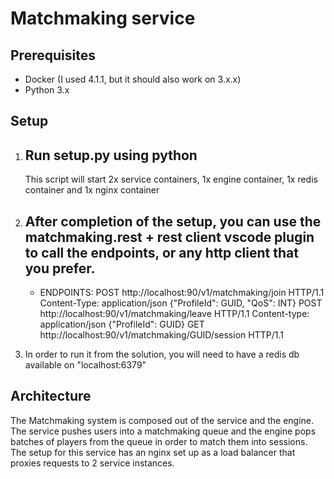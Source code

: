 # Matchmaking service
## Prerequisites
- Docker (I used 4.1.1, but it should also work on 3.x.x)
- Python 3.x

## Setup
1. Run setup.py using python
    -
    This script will start 2x service containers, 1x engine container, 1x redis container and 1x nginx container
2. After completion of the setup, you can use the matchmaking.rest + rest client vscode plugin to call the endpoints, or any http client that you prefer.
    -
    - ENDPOINTS:
    POST http://localhost:90/v1/matchmaking/join HTTP/1.1
    Content-Type: application/json
    {"ProfileId": GUID, "QoS": INT}
    POST http://localhost:90/v1/matchmaking/leave HTTP/1.1
    Content-type: application/json
    {"ProfileId": GUID}
    GET http://localhost:90/v1/matchmaking/GUID/session HTTP/1.1

3. In order to run it from the solution, you will need to have a redis db available on "localhost:6379"

## Architecture
The Matchmaking system is composed out of the service and the engine.
The service pushes users into a matchmaking queue and the engine pops batches of players from the queue in order to match them into sessions.
The setup for this service has an nginx set up as a load balancer that proxies requests to 2 service instances.


 
